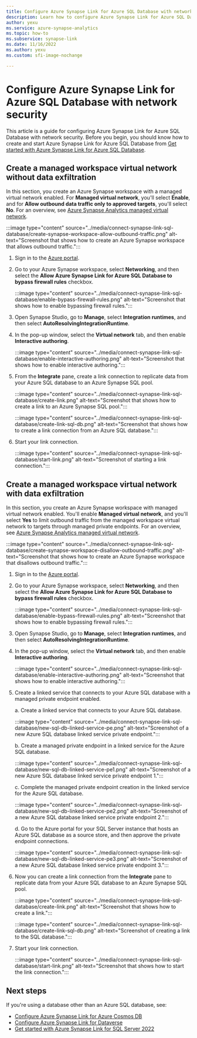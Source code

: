 ```yaml
---
title: Configure Azure Synapse Link for Azure SQL Database with network security
description: Learn how to configure Azure Synapse Link for Azure SQL Database with network security.
author: yexu
ms.service: azure-synapse-analytics
ms.topic: how-to
ms.subservice: synapse-link
ms.date: 11/16/2022
ms.author: yexu
ms.custom: sfi-image-nochange

---
```


# Configure Azure Synapse Link for Azure SQL Database with network security

This article is a guide for configuring Azure Synapse Link for Azure SQL Database with network security. Before you begin, you should know how to create and start Azure Synapse Link for Azure SQL Database from [Get started with Azure Synapse Link for Azure SQL Database](connect-synapse-link-sql-database.md). 

## Create a managed workspace virtual network without data exfiltration

In this section, you create an Azure Synapse workspace with a managed virtual network enabled. For **Managed virtual network**, you'll select **Enable**, and for **Allow outbound data traffic only to approved targets**, you'll select **No**. For an overview, see [Azure Synapse Analytics managed virtual network](../security/synapse-workspace-managed-vnet.md).

:::image type="content" source="../media/connect-synapse-link-sql-database/create-synapse-workspace-allow-outbound-traffic.png" alt-text="Screenshot that shows how to create an Azure Synapse workspace that allows outbound traffic.":::

1. Sign in to the [Azure portal](https://portal.azure.com).

1. Go to your Azure Synapse workspace, select **Networking**, and then select the **Allow Azure Synapse Link for Azure SQL Database to bypass firewall rules** checkbox.

   :::image type="content" source="../media/connect-synapse-link-sql-database/enable-bypass-firewall-rules.png" alt-text="Screenshot that shows how to enable bypassing firewall rules.":::

1. Open Synapse Studio, go to **Manage**, select **Integration runtimes**, and then select **AutoResolvingIntegrationRuntime**. 

1. In the pop-up window, select the **Virtual network** tab, and then enable **Interactive authoring**. 

   :::image type="content" source="../media/connect-synapse-link-sql-database/enable-interactive-authoring.png" alt-text="Screenshot that shows how to enable interactive authoring.":::

1. From the **Integrate** pane, create a link connection to replicate data from your Azure SQL database to an Azure Synapse SQL pool.

   :::image type="content" source="../media/connect-synapse-link-sql-database/create-link.png" alt-text="Screenshot that shows how to create a link to an Azure Synapse SQL pool.":::

   :::image type="content" source="../media/connect-synapse-link-sql-database/create-link-sql-db.png" alt-text="Screenshot that shows how to create a link connection from an Azure SQL database.":::

1. Start your link connection.

   :::image type="content" source="../media/connect-synapse-link-sql-database/start-link.png" alt-text="Screenshot of starting a link connection.":::

## Create a managed workspace virtual network with data exfiltration

In this section, you create an Azure Synapse workspace with managed virtual network enabled. You'll enable **Managed virtual network**, and you'll select **Yes** to limit outbound traffic from the managed workspace virtual network to targets through managed private endpoints. For an overview, see [Azure Synapse Analytics managed virtual network](../security/synapse-workspace-managed-vnet.md).

:::image type="content" source="../media/connect-synapse-link-sql-database/create-synapse-workspace-disallow-outbound-traffic.png" alt-text="Screenshot that shows how to create an Azure Synapse workspace that disallows outbound traffic.":::

1. Sign in to the [Azure portal](https://portal.azure.com).

1. Go to your Azure Synapse workspace, select **Networking**, and then select the **Allow Azure Synapse Link for Azure SQL Database to bypass firewall rules** checkbox.

   :::image type="content" source="../media/connect-synapse-link-sql-database/enable-bypass-firewall-rules.png" alt-text="Screenshot that shows how to enable bypassing firewall rules.":::

1. Open Synapse Studio, go to **Manage**, select **Integration runtimes**, and then select **AutoResolvingIntegrationRuntime**. 

1. In the pop-up window, select the **Virtual network** tab, and then enable **Interactive authoring**. 

   :::image type="content" source="../media/connect-synapse-link-sql-database/enable-interactive-authoring.png" alt-text="Screenshot that shows how to enable interactive authoring.":::

1. Create a linked service that connects to your Azure SQL database with a managed private endpoint enabled.

   a. Create a linked service that connects to your Azure SQL database.
   
      :::image type="content" source="../media/connect-synapse-link-sql-database/new-sql-db-linked-service-pe.png" alt-text="Screenshot of a new Azure SQL database linked service private endpoint.":::

   b. Create a managed private endpoint in a linked service for the Azure SQL database.
   
     :::image type="content" source="../media/connect-synapse-link-sql-database/new-sql-db-linked-service-pe1.png" alt-text="Screenshot of a new Azure SQL database linked service private endpoint 1.":::

   c. Complete the managed private endpoint creation in the linked service for the Azure SQL database.
   
     :::image type="content" source="../media/connect-synapse-link-sql-database/new-sql-db-linked-service-pe2.png" alt-text="Screenshot of a new Azure SQL database linked service private endpoint 2.":::

   d. Go to the Azure portal for your SQL Server instance that hosts an Azure SQL database as a source store, and then approve the private endpoint connections.
   
     :::image type="content" source="../media/connect-synapse-link-sql-database/new-sql-db-linked-service-pe3.png" alt-text="Screenshot of a new Azure SQL database linked service private endpoint 3.":::
         
1. Now you can create a link connection from the **Integrate** pane to replicate data from your Azure SQL database to an Azure Synapse SQL pool.

   :::image type="content" source="../media/connect-synapse-link-sql-database/create-link.png" alt-text="Screenshot that shows how to create a link.":::

   :::image type="content" source="../media/connect-synapse-link-sql-database/create-link-sql-db.png" alt-text="Screenshot of creating a link to the SQL database.":::

1. Start your link connection.

   :::image type="content" source="../media/connect-synapse-link-sql-database/start-link.png" alt-text="Screenshot that shows how to start the link connection.":::
 


## Next steps

If you're using a database other than an Azure SQL database, see:

* [Configure Azure Synapse Link for Azure Cosmos DB](/azure/cosmos-db/configure-synapse-link?context=/azure/synapse-analytics/context/context)
* [Configure Azure Synapse Link for Dataverse](/powerapps/maker/data-platform/azure-synapse-link-synapse?context=/azure/synapse-analytics/context/context)
* [Get started with Azure Synapse Link for SQL Server 2022](connect-synapse-link-sql-server-2022.md)
